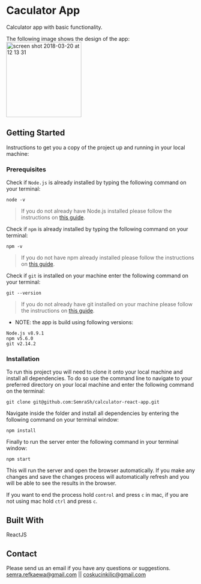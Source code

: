 # Caculator App

Calculator app with basic functionality.


The following image shows the design of the app:
<img width="200" alt="screen shot 2018-03-20 at 12 13 31" src="https://user-images.githubusercontent.com/32770804/37854799-5a00e932-2ee4-11e8-9d42-7d3ebf7ccbb9.jpg">

## Getting Started
Instructions to get you a copy of the project up and running in your local machine:

### Prerequisites

Check if `Node.js` is already installed by typing the following command on your terminal:
```
node -v
```

> If you do not already have Node.js installed please follow the instructions on [this guide](https://nodejs.org/en/download/package-manager/).

Check if `npm` is already installed by typing the following command on your terminal:
```
npm -v
```
>If you do not have npm already installed please follow the instructions on [this guide](https://www.npmjs.com/get-npm).

Check if `git` is installed on your machine enter the following command on your terminal:
```
git --version
```
>If you do not already have git installed on your machine please follow the instructions on [this guide](https://git-scm.com/).

* NOTE: the app is build using following versions:
```
Node.js v8.9.1
npm v5.6.0
git v2.14.2
```
### Installation
To run this project you will need to clone it onto your local machine and install all dependencies.
To do so use the command line to navigate to your preferred directory on your local machine and enter the following command on the terminal:
```
git clone git@github.com:SemraSh/calculator-react-app.git
```
Navigate inside the folder and install all dependencies by entering the following command on your terminal window:
```
npm install
```
Finally to run the server enter the following command in your terminal window:
```
npm start
```
This will run the server and open the browser automatically. If you make any changes and save the changes process will automatically refresh and you will be able to see the results in the browser.

If you want to end the process hold `control` and press `c` in mac, if you are not using mac hold `ctrl` and press `c`. 


## Built With
ReactJS

## Contact
Please send us an email if you have any questions or suggestions.
semra.refkaewa@gmail.com || coskucinkilic@gmail.com

